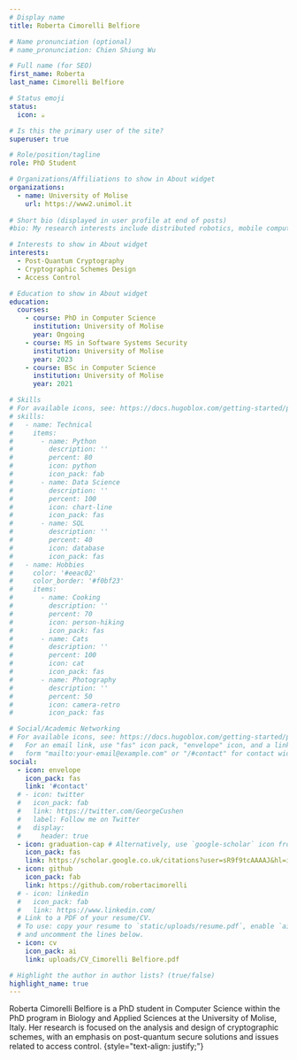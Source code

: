 ```yaml
---
# Display name
title: Roberta Cimorelli Belfiore

# Name pronunciation (optional)
# name_pronunciation: Chien Shiung Wu

# Full name (for SEO)
first_name: Roberta
last_name: Cimorelli Belfiore

# Status emoji
status:
  icon: ☕️

# Is this the primary user of the site?
superuser: true

# Role/position/tagline
role: PhD Student

# Organizations/Affiliations to show in About widget
organizations:
  - name: University of Molise
    url: https://www2.unimol.it
    
# Short bio (displayed in user profile at end of posts)
#bio: My research interests include distributed robotics, mobile computing and programmable matter.

# Interests to show in About widget
interests:
  - Post-Quantum Cryptography
  - Cryptographic Schemes Design
  - Access Control

# Education to show in About widget
education:
  courses:
    - course: PhD in Computer Science
      institution: University of Molise
      year: Ongoing
    - course: MS in Software Systems Security
      institution: University of Molise
      year: 2023
    - course: BSc in Computer Science
      institution: University of Molise
      year: 2021

# Skills
# For available icons, see: https://docs.hugoblox.com/getting-started/page-builder/#icons
# skills:
#   - name: Technical
#     items:
#       - name: Python
#         description: ''
#         percent: 80
#         icon: python
#         icon_pack: fab
#       - name: Data Science
#         description: ''
#         percent: 100
#         icon: chart-line
#         icon_pack: fas
#       - name: SQL
#         description: ''
#         percent: 40
#         icon: database
#         icon_pack: fas
#   - name: Hobbies
#     color: '#eeac02'
#     color_border: '#f0bf23'
#     items:
#       - name: Cooking
#         description: ''
#         percent: 70
#         icon: person-hiking
#         icon_pack: fas
#       - name: Cats
#         description: ''
#         percent: 100
#         icon: cat
#         icon_pack: fas
#       - name: Photography
#         description: ''
#         percent: 50
#         icon: camera-retro
#         icon_pack: fas

# Social/Academic Networking
# For available icons, see: https://docs.hugoblox.com/getting-started/page-builder/#icons
#   For an email link, use "fas" icon pack, "envelope" icon, and a link in the
#   form "mailto:your-email@example.com" or "/#contact" for contact widget.
social:
  - icon: envelope
    icon_pack: fas
    link: '#contact'
  # - icon: twitter
  #   icon_pack: fab
  #   link: https://twitter.com/GeorgeCushen
  #   label: Follow me on Twitter
  #   display:
  #     header: true
  - icon: graduation-cap # Alternatively, use `google-scholar` icon from `ai` icon pack
    icon_pack: fas
    link: https://scholar.google.co.uk/citations?user=sR9f9tcAAAAJ&hl=it
  - icon: github
    icon_pack: fab
    link: https://github.com/robertacimorelli
  # - icon: linkedin
  #   icon_pack: fab
  #   link: https://www.linkedin.com/
  # Link to a PDF of your resume/CV.
  # To use: copy your resume to `static/uploads/resume.pdf`, enable `ai` icons in `params.yaml`,
  # and uncomment the lines below.
  - icon: cv
    icon_pack: ai
    link: uploads/CV_Cimorelli Belfiore.pdf

# Highlight the author in author lists? (true/false)
highlight_name: true
---
```


Roberta Cimorelli Belfiore is a PhD student in Computer Science within the PhD program in Biology and Applied Sciences at the University of Molise, Italy. Her research is focused on the analysis and design of cryptographic schemes, with an emphasis on post-quantum secure solutions and issues related to access control.
{style="text-align: justify;"}
